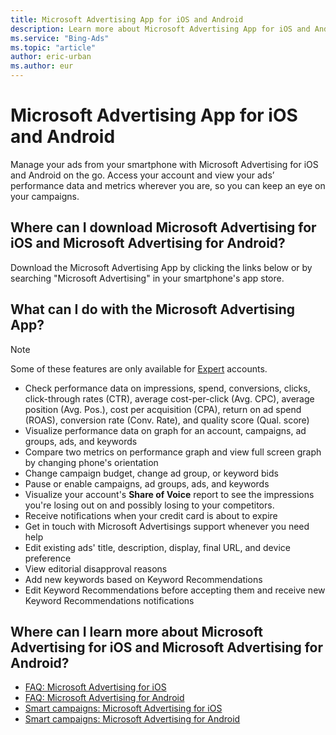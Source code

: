 ```yaml
---
title: Microsoft Advertising App for iOS and Android
description: Learn more about Microsoft Advertising App for iOS and Android.
ms.service: "Bing-Ads"
ms.topic: "article"
author: eric-urban
ms.author: eur
---
```


# Microsoft Advertising App for iOS and Android

Manage your ads from your smartphone with Microsoft Advertising for iOS and Android on the go. Access your account and view your ads’ performance data and metrics wherever you are, so you can keep an eye on your campaigns.

## Where can I download Microsoft Advertising for iOS and Microsoft Advertising for Android?

Download the Microsoft Advertising App by clicking the links below or by searching "Microsoft Advertising" in your smartphone's app store.

## What can I do with the Microsoft Advertising App?

> [!NOTE]
> Some of these features are only available for [Expert](./hlp_BA_CONC_SmartVsExpert.md) accounts.

- Check performance data on impressions, spend, conversions, clicks, click-through rates (CTR), average cost-per-click (Avg. CPC), average position (Avg. Pos.), cost per acquisition (CPA), return on ad spend (ROAS), conversion rate (Conv. Rate), and quality score (Qual. score)
- Visualize performance data on graph for an account, campaigns, ad groups, ads, and keywords
- Compare two metrics on performance graph and view full screen graph by changing phone's orientation
- Change campaign budget, change ad group, or keyword bids
- Pause or enable campaigns, ad groups, ads, and keywords
- Visualize your account's **Share of Voice** report to see the impressions you're losing out on and possibly losing to your competitors.
- Receive notifications when your credit card is about to expire
- Get in touch with Microsoft Advertisings support whenever you need help
- Edit existing ads' title, description, display, final URL, and device preference
- View editorial disapproval reasons
- Add new keywords based on Keyword Recommendations
- Edit Keyword Recommendations before accepting them and receive new Keyword Recommendations notifications

## Where can I learn more about Microsoft Advertising for iOS and Microsoft Advertising for Android?

- [FAQ: Microsoft Advertising for iOS](./hlp_BA_CONC_BingAdsMobile_iOS.md)
- [FAQ: Microsoft Advertising for Android](./hlp_BA_CONC_BingAdsMobile_Android.md)
- [Smart campaigns: Microsoft Advertising for iOS](./hlp_BA_CONC_SmartCamps_App_iOS.md)
- [Smart campaigns: Microsoft Advertising for Android](./hlp_BA_CONC_SmartCamps_App_Android.md)


